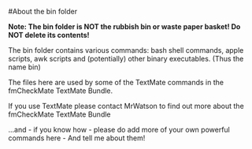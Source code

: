 #About the bin folder

**Note: The bin folder is NOT the rubbish bin or waste paper basket! Do NOT delete its contents!**

The bin folder contains various commands: bash shell commands, apple scripts, awk scripts and (potentially) other binary executables. (Thus the name bin)

The files here are used by some of the TextMate commands in the fmCheckMate TextMate Bundle.

If you use TextMate please contact MrWatson to find out more about the fmCheckMate TextMate Bundle

...and - if you know how - please do add more of your own powerful commands here - And tell me about them!
